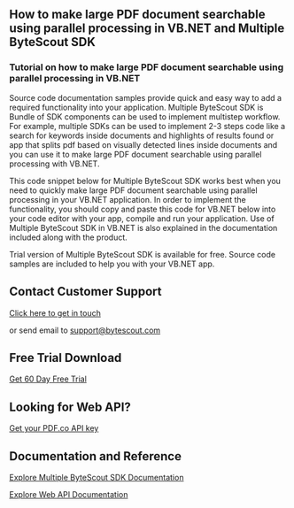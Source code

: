 ## How to make large PDF document searchable using parallel processing in VB.NET and Multiple ByteScout SDK

### Tutorial on how to make large PDF document searchable using parallel processing in VB.NET

Source code documentation samples provide quick and easy way to add a required functionality into your application. Multiple ByteScout SDK is Bundle of SDK components can be used to implement multistep workflow. For example, multiple SDKs can be used to implement 2-3 steps code like a search for keywords inside documents and highlights of results found or app that splits pdf based on visually detected lines inside documents and you can use it to make large PDF document searchable using parallel processing with VB.NET.

This code snippet below for Multiple ByteScout SDK works best when you need to quickly make large PDF document searchable using parallel processing in your VB.NET application. In order to implement the functionality, you should copy and paste this code for VB.NET below into your code editor with your app, compile and run your application. Use of Multiple ByteScout SDK in VB.NET is also explained in the documentation included along with the product.

Trial version of Multiple ByteScout SDK is available for free. Source code samples are included to help you with your VB.NET app.

## Contact Customer Support

[Click here to get in touch](https://bytescout.zendesk.com/hc/en-us/requests/new?subject=Multiple%20ByteScout%20SDK%20Question)

or send email to [support@bytescout.com](mailto:support@bytescout.com?subject=Multiple%20ByteScout%20SDK%20Question) 

## Free Trial Download

[Get 60 Day Free Trial](https://bytescout.com/download/web-installer?utm_source=github-readme)

## Looking for Web API? 

[Get your PDF.co API key](https://pdf.co/documentation/api?utm_source=github-readme)

## Documentation and Reference

[Explore Multiple ByteScout SDK Documentation](https://bytescout.com/documentation/index.html?utm_source=github-readme)

[Explore Web API Documentation](https://pdf.co/documentation/api?utm_source=github-readme)